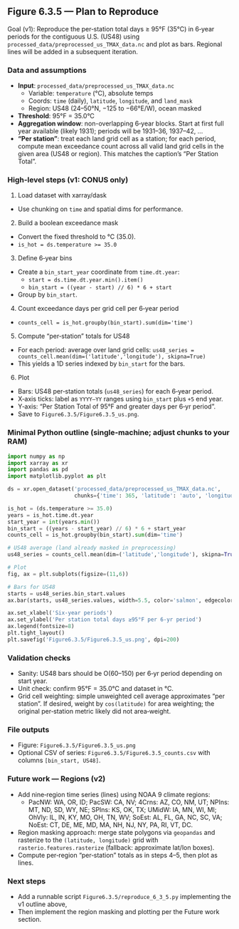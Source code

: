 ## Figure 6.3.5 — Plan to Reproduce

Goal (v1): Reproduce the per‑station total days ≥ 95°F (35°C) in 6‑year periods for the contiguous U.S. (US48) using `processed_data/preprocessed_us_TMAX_data.nc` and plot as bars. Regional lines will be added in a subsequent iteration.

### Data and assumptions
- **Input**: `processed_data/preprocessed_us_TMAX_data.nc`
  - Variable: `temperature` (°C), absolute temps
  - Coords: `time` (daily), `latitude`, `longitude`, and `land_mask`
  - Region: US48 (24–50°N, −125 to −66°E/W), ocean masked
- **Threshold**: 95°F = 35.0°C
- **Aggregation window**: non-overlapping 6‑year blocks. Start at first full year available (likely 1931); periods will be 1931–36, 1937–42, …
- **“Per station”**: treat each land grid cell as a station; for each period, compute mean exceedance count across all valid land grid cells in the given area (US48 or region). This matches the caption’s “Per Station Total”.

### High-level steps (v1: CONUS only)
1) Load dataset with xarray/dask
- Use chunking on `time` and spatial dims for performance.

2) Build a boolean exceedance mask
- Convert the fixed threshold to °C (35.0).
- `is_hot = ds.temperature >= 35.0`

3) Define 6‑year bins
- Create a `bin_start_year` coordinate from `time.dt.year`:
  - `start = ds.time.dt.year.min().item()`
  - `bin_start = ((year - start) // 6) * 6 + start`
- Group by `bin_start`.

4) Count exceedance days per grid cell per 6‑year period
- `counts_cell = is_hot.groupby(bin_start).sum(dim='time')`

5) Compute “per‑station” totals for US48
- For each period: average over land grid cells: `us48_series = counts_cell.mean(dim=('latitude','longitude'), skipna=True)`
- This yields a 1D series indexed by `bin_start` for the bars.

6) Plot
- Bars: US48 per‑station totals (`us48_series`) for each 6‑year period.
- X‑axis ticks: label as `YYYY–YY` ranges using `bin_start` plus `+5` end year.
- Y‑axis: “Per Station Total of 95°F and greater days per 6‑yr period”.
- Save to `Figure6.3.5/Figure6.3.5_us.png`.

### Minimal Python outline (single-machine; adjust chunks to your RAM)
```python
import numpy as np
import xarray as xr
import pandas as pd
import matplotlib.pyplot as plt

ds = xr.open_dataset('processed_data/preprocessed_us_TMAX_data.nc',
                     chunks={'time': 365, 'latitude': 'auto', 'longitude': 'auto'})

is_hot = (ds.temperature >= 35.0)
years = is_hot.time.dt.year
start_year = int(years.min())
bin_start = ((years - start_year) // 6) * 6 + start_year
counts_cell = is_hot.groupby(bin_start).sum(dim='time')

# US48 average (land already masked in preprocessing)
us48_series = counts_cell.mean(dim=('latitude','longitude'), skipna=True)

# Plot
fig, ax = plt.subplots(figsize=(11,6))

# Bars for US48
starts = us48_series.bin_start.values
ax.bar(starts, us48_series.values, width=5.5, color='salmon', edgecolor='brown', label='US48')

ax.set_xlabel('Six-year periods')
ax.set_ylabel('Per station total days ≥95°F per 6-yr period')
ax.legend(fontsize=8)
plt.tight_layout()
plt.savefig('Figure6.3.5/Figure6.3.5_us.png', dpi=200)
```

### Validation checks
- Sanity: US48 bars should be O(60–150) per 6‑yr period depending on start year.
- Unit check: confirm 95°F = 35.0°C and dataset in °C.
- Grid cell weighting: simple unweighted cell average approximates “per station”. If desired, weight by `cos(latitude)` for area weighting; the original per‑station metric likely did not area‑weight.

### File outputs
- Figure: `Figure6.3.5/Figure6.3.5_us.png`
- Optional CSV of series: `Figure6.3.5/Figure6.3.5_counts.csv` with columns `[bin_start, US48]`.

### Future work — Regions (v2)
- Add nine‑region time series (lines) using NOAA 9 climate regions:
  - PacNW: WA, OR, ID; PacSW: CA, NV; 4Crns: AZ, CO, NM, UT; NPIns: MT, ND, SD, WY, NE; SPIns: KS, OK, TX; UMidW: IA, MN, WI, MI; OhVly: IL, IN, KY, MO, OH, TN, WV; SoEst: AL, FL, GA, NC, SC, VA; NoEst: CT, DE, ME, MD, MA, NH, NJ, NY, PA, RI, VT, DC.
- Region masking approach: merge state polygons via `geopandas` and rasterize to the `(latitude, longitude)` grid with `rasterio.features.rasterize` (fallback: approximate lat/lon boxes).
- Compute per‑region “per‑station” totals as in steps 4–5, then plot as lines.

### Next steps
- Add a runnable script `Figure6.3.5/reproduce_6_3_5.py` implementing the v1 outline above,
- Then implement the region masking and plotting per the Future work section.


